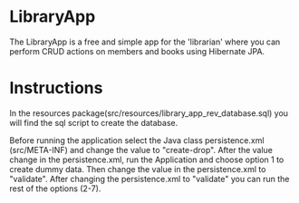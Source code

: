 # LibraryApp
The LibraryApp is a  free and simple app for the 'librarian' where you can perform CRUD actions on members and books using Hibernate JPA.

# Instructions
In the resources package(src/resources/library_app_rev_database.sql) you will find the sql script to create the database.

Before running the application select the Java class persistence.xml (src/META-INF) and change the value to "create-drop".
After the value change in the persistence.xml, run the Application and choose option 1 to create dummy data.
Then change the value in the persistence.xml to "validate".
After changing the persistence.xml to "validate" you can run the rest of the options (2-7).


